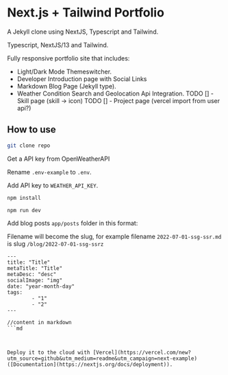 # Next.js + Tailwind Portfolio 

A Jekyll clone using NextJS, Typescript and Tailwind.

Typescript, NextJS/13 and Tailwind.

Fully responsive portfolio site that includes:
- Light/Dark Mode Themeswitcher.
- Developer Introduction page with Social Links
- Markdown Blog Page (Jekyll type).
- Weather Condition Search and Geolocation Api Integration.
TODO [] - Skill page (skill -> icon)
TODO [] - Project page (vercel import from user api?)

## How to use

```bash
git clone repo
```

Get a API key from OpenWeatherAPI

Rename `.env-example` to `.env`.

Add API key to `WEATHER_API_KEY`.

```bash
npm install
```

```bash
npm run dev
```

Add blog posts `app/posts` folder in this format:

Filename will become the slug, for example filename `2022-07-01-ssg-ssr.md` is slug `/blog/2022-07-01-ssg-ssrz`

```
---
title: "Title"
metaTitle: "Title"
metaDesc: "desc"
socialImage: "img"
date: "year-month-day"
tags:
        - "1"
        - "2"
---

//content in markdown
```md



Deploy it to the cloud with [Vercel](https://vercel.com/new?utm_source=github&utm_medium=readme&utm_campaign=next-example) ([Documentation](https://nextjs.org/docs/deployment)).
